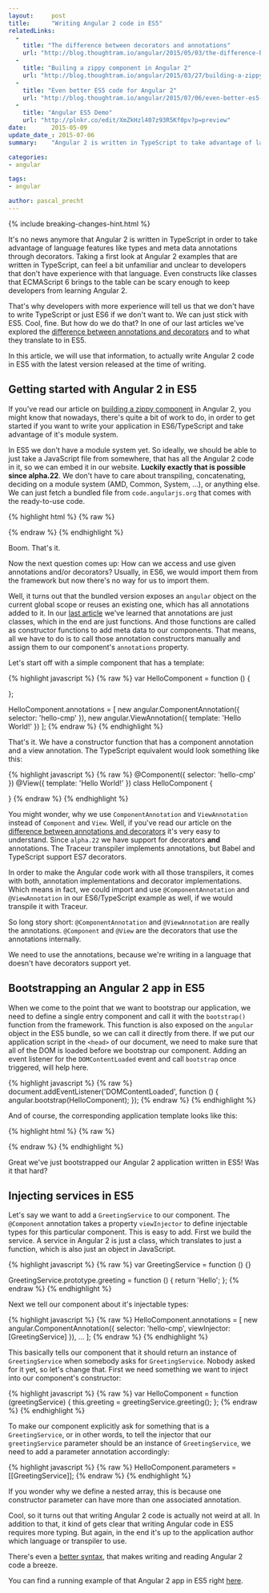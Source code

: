 ```yaml
---
layout:     post
title:      "Writing Angular 2 code in ES5"
relatedLinks:
  -
    title: "The difference between decorators and annotations"
    url: "http://blog.thoughtram.io/angular/2015/05/03/the-difference-between-annotations-and-decorators.html"
  -
    title: "Builing a zippy component in Angular 2"
    url: "http://blog.thoughtram.io/angular/2015/03/27/building-a-zippy-component-in-angular-2.html"
  -
    title: "Even better ES5 code for Angular 2"
    url: "http://blog.thoughtram.io/angular/2015/07/06/even-better-es5-code-for-angular-2.html"
  -
    title: "Angular ES5 Demo"
    url: "http://plnkr.co/edit/XmZkHzl407z93R5Kf0pv?p=preview"
date:       2015-05-09
update_date_: 2015-07-06
summary:    "Angular 2 is written in TypeScript to take advantage of language features like types and meta data annotations through decorators. While this is great for tooling, a lot of people don't like the syntax of decorators and maybe even ES6 classes. This article discusses how to write an Angular 2 application in ES5."

categories: 
- angular

tags:
- angular

author: pascal_precht
---
```


{% include breaking-changes-hint.html %}

It's no news anymore that Angular 2 is written in TypeScript in order to take advantage of language features like types and meta data annotations through decorators. Taking a first look at Angular 2 examples that are written in TypeScript, can feel a bit unfamiliar and unclear to developers that don't have experience with that language. Even constructs like classes that ECMAScript 6 brings to the table can be scary enough to keep developers from learning Angular 2.

That's why developers with more experience will tell us that we don't have to write TypeScript or just ES6 if we don't want to. We can just stick with ES5. Cool, fine. But how do we do that? In one of our last articles we've explored the [difference between annotations and decorators](http://blog.thoughtram.io/angular/2015/05/03/the-difference-between-annotations-and-decorators.html) and to what they translate to in ES5.

In this article, we will use that information, to actually write Angular 2 code in ES5 with the latest version released at the time of writing.

## Getting started with Angular 2 in ES5

If you've read our article on [building a zippy component](http://blog.thoughtram.io/angular/2015/03/27/building-a-zippy-component-in-angular-2.html) in Angular 2, you might know that nowadays, there's quite a bit of work to do, in order to get started if you want to write your application in ES6/TypeScript and take advantage of it's module system.

In ES5 we don't have a module system yet. So ideally, we should be able to just take a JavaScript file from somewhere, that has all the Angular 2 code in it, so we can embed it in our website. **Luckily exactly that is possible since alpha.22**. We don't have to care about transpiling, concatenating, deciding on a module system (AMD, Common, System, ...), or anything else. We can just fetch a bundled file from `code.angularjs.org` that comes with the ready-to-use code.

{% highlight html %}
{% raw %}
<script src="http://code.angularjs.org/2.0.0-alpha.22/angular2.sfx.dev.js"></script>
{% endraw %}
{% endhighlight %}

Boom. That's it.

Now the next question comes up: How can we access and use given annotations and/or decorators? Usually, in ES6, we would import them from the framework but now there's no way for us to import them.

Well, it turns out that the bundled version exposes an `angular` object on the current global scope or reuses an existing one, which has all annotations added to it. In our [last article](http://blog.thoughtram.io/angular/2015/05/03/the-difference-between-annotations-and-decorators.html) we've learned that annotations are just classes, which in the end are just functions. And those functions are called as constructor functions to add meta data to our components. That means, all we have to do is to call those annotation constructors manually and assign them to our component's `annotations` property.

Let's start off with a simple component that has a template:

{% highlight javascript %}
{% raw %}
var HelloComponent = function () {

};

HelloComponent.annotations = [
  new angular.ComponentAnnotation({
    selector: 'hello-cmp'
  }),
  new angular.ViewAnnotation({
    template: 'Hello World!'
  })
];
{% endraw %}
{% endhighlight %}

That's it. We have a constructor function that has a component annotation and a view annotation. The TypeScript equivalent would look something like this:

{% highlight javascript %}
{% raw %}
@Component({
  selector: 'hello-cmp'
})
@View({
  template: 'Hello World!'
})
class HelloComponent {

}
{% endraw %}
{% endhighlight %}

You might wonder, why we use `ComponentAnnotation` and `ViewAnnotation` instead of `Component` and `View`. Well, if you've read our article on the [difference between annotations and decorators](http://blog.thoughtram.io/angular/2015/05/03/the-difference-between-annotations-and-decorators.html) it's very easy to understand. Since `alpha.22` we have support for decorators **and** annotations. The Traceur transpiler implements annotations, but Babel and TypeScript support ES7 decorators.

In order to make the Angular code work with all those transpilers, it comes with both, annotation implementations and decorator implementations. Which means in fact, we could import and use `@ComponentAnnotation` and `@ViewAnnotation` in our ES6/TypeScript example as well, if we would transpile it with Traceur.

So long story short: `@ComponentAnnotation` and `@ViewAnnotation` are really the annotations. `@Component` and `@View` are the decorators that use the annotations internally.

We need to use the annotations, because we're writing in a language that doesn't have decorators support yet.

## Bootstrapping an Angular 2 app in ES5

When we come to the point that we want to bootstrap our application, we need to define a single entry component and call it with the `bootstrap()` function from the framework. This function is also exposed on the `angular` object in the ES5 bundle, so we can call it directly from there. If we put our application script in the `<head>` of our document, we need to make sure that all of the DOM is loaded before we bootstrap our component. Adding an event listener for the `DOMContentLoaded` event and call `bootstrap` once triggered, will help here.

{% highlight javascript %}
{% raw %}
document.addEventListener('DOMContentLoaded', function () {
  angular.bootstrap(HelloComponent);
});
{% endraw %}
{% endhighlight %}

And of course, the corresponding application template looks like this:

{% highlight html %}
{% raw %}
<body>
  <hello-component></hello-component>
</body>
{% endraw %}
{% endhighlight %}

Great we've just bootstrapped our Angular 2 application written in ES5! Was it that hard?

## Injecting services in ES5

Let's say we want to add a `GreetingService` to our component. The `@Component` annotation takes a property `viewInjector` to define injectable types for this particular component. This is easy to add. First we build the service. A service in Angular 2 is just a class, which translates to just a function, which is also just an object in JavaScript.

{% highlight javascript %}
{% raw %}
var GreetingService = function () {}

GreetingService.prototype.greeting = function () {
  return 'Hello';
};
{% endraw %}
{% endhighlight %}

Next we tell our component about it's injectable types:

{% highlight javascript %}
{% raw %}
HelloComponent.annotations = [
  new angular.ComponentAnnotation({
    selector: 'hello-cmp',
    viewInjector: [GreetingService]
  }),
  ...
];
{% endraw %}
{% endhighlight %}

This basically tells our component that it should return an instance of `GreetingService` when somebody asks for `GreetingService`. Nobody asked for it yet, so let's change that. First we need something we want to inject into our component's constructor:

{% highlight javascript %}
{% raw %}
var HelloComponent = function (greetingService) {
  this.greeting = greetingService.greeting();
};
{% endraw %}
{% endhighlight %}

To make our component explicitly ask for something that is a `GreetingService`, or in other words, to tell the injector that our `greetingService` parameter should be an instance of `GreetingService`, we need to add a parameter annotation accordingly:

{% highlight javascript %}
{% raw %}
HelloComponent.parameters = [[GreetingService]];
{% endraw %}
{% endhighlight %}

If you wonder why we define a nested array, this is because one constructor parameter can have more than one associated annotation.

Cool, so it turns out that writing Angular 2 code is actually not weird at all. In addition to that, it kind of gets clear that writing Angular code in ES5 requires more typing. But again, in the end it's up to the application author which language or transpiler to use.

There's even a [better syntax](http://blog.thoughtram.io/angular/2015/07/06/even-better-es5-code-for-angular-2.html), that makes writing and reading Angular 2 code a breeze.

You can find a running example of that Angular 2 app in ES5 right [here](http://plnkr.co/edit/XmZkHzl407z93R5Kf0pv?p=preview).
